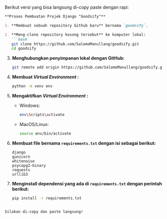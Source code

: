 Berikut versi yang bisa langsung di-copy paste dengan rapi:

```markdown
**Proses Pembuatan Projek Django "Goodsify"**

1. **Membuat sebuah repository Github baru** bernama `goodsify`.

2. **Meng-clone repository kosong tersebut** ke komputer lokal:  
   ```bash
   git clone https://github.com/SalomoManullang/goodsify.git
   cd goodsify
   ```

3. **Menghubungkan penyimpanan lokal dengan GitHub:**  
   ```bash
   git remote add origin https://github.com/SalomoManullang/goodsify.git
   ```

4. **Membuat _Virtual Environment_ :**  
   ```bash
   python -m venv env
   ```

5. **Mengaktifkan _Virtual Environment_ :**  
   - Windows:
     ```bash
     env\Scripts\activate
     ```
   - MacOS/Linux:
     ```bash
     source env/bin/activate
     ```

6. **Membuat file bernama `requirements.txt` dengan isi sebagai berikut:**

   ```
   django
   gunicorn
   whitenoise
   psycopg2-binary
   requests
   urllib3
   ```

7. **Menginstall dependensi yang ada di `requirements.txt` dengan perintah berikut:**  
   ```bash
   pip install -r requirements.txt
   ```
```

Silakan di-copy dan paste langsung!